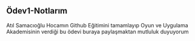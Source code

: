 ## Ödev1-Notlarım

Atıl Samacıoğlu Hocamın Github Eğitimini tamamlayıp Oyun ve Uygulama Akademisinin verdiği bu ödevi buraya paylaşmaktan mutluluk duyuyorum 
